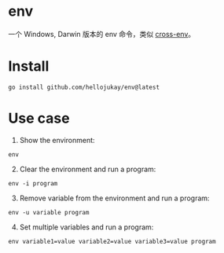# env
一个 Windows, Darwin 版本的 env 命令，类似 [cross-env](https://github.com/kentcdodds/cross-env)。
# Install
 ```
 go install github.com/hellojukay/env@latest
 ```

# Use case

1. Show the environment:
```
env
```
2. Clear the environment and run a program:
```
env -i program
```
3.  Remove variable from the environment and run a program:
```
env -u variable program
```
4. Set multiple variables and run a program:
```
env variable1=value variable2=value variable3=value program
```
